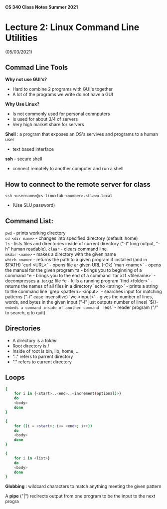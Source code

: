 #### CS 340 Class Notes Summer 2021
# Lecture 2: Linux Command Line Utilities
(05/03/2021)

## Commad Line Tools
**Why not use GUI's?**  
- Hard to combine 2 programs with GUI's together
- A lot of the programs we write do not have a GUI

**Why Use Linux?**  
- Is not commonly used for personal comnputers
- Is used for about 3/4 of servers
- Very high market share for servers

**Shell**
: a program that exposes an OS's servives and programs to a human user
- text based interface

**ssh** - secure shell
- connect remotely to another computer and run a shell

## How to connect to the remote server for class
`ssh <username>@cs-linuxlab-<number>.stlawu.local` 
- (Use SLU password)

## Command List:
`pwd` - prints working directory  
`cd <dir name>` - changes into specified directory (default: home)  
`ls` - lists files and directories inside of current directory ("-l" long output, "-h" human readable). 
`clear` - clears command line  
`mkdir <name>` - makes a directory with the given name  
`which <name>` - returns the path to a given program if installed (and in $PATH)  
`curl <URL>` - opens file ar given URL (-Ok)  
`man <name>` - opens the manual for the given program  
^a - brings you to beginning of a command  
^e - brings you to the end of a command  
`tar xzf <filename>` - decompresses a .tar.gz file  
^c - kills a running program  
`find <folder>` - returns the names of all files in a directory  
`echo <string>` - prints a string to the command line  
`grep <pattern> <input>` - searches input for matching patterns ("-i" case insensitive)  
`wc <input>` - gives the number of lines, words, and bytes in the given input ("-l" just outputs number of lines)  
`$(<command>)` - embeds a command inside of another command  
`less` - reader program ("/" to search, q to quit)
 
## Directories
- A directory is a folder
- Root directory is /
- Inside of root is bin, lib, home, ...
- ".." refers to parrent directory
- "." refers to current directory

## Loops
```bash
{
    for i in {<start>..<end>..<increment(optional)>}
    do
    <body>
    done
}
```

```bash
{
    for ((i = <start>; i<= <end>; i++))
    do
    <body>
    done
}
```

```bash
{
    for i in <list>}
    do
    <body>
    done
}
```

**Globbing**
: wildcard characters to match anything meeting the given pattern

A **pipe** ("|") redirects output from one program to be the input to the next progra